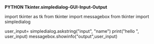 **PYTHON Tkinter.simpledialog-GUI-Input-Output**

import tkinter as tk 
from tkinter import messagebox
from tkinter import simpledialog

user_input= simpledialog.askstring("input", "name")
print("hello ", user_input) 
messagebox.showinfo("output",user_input)
